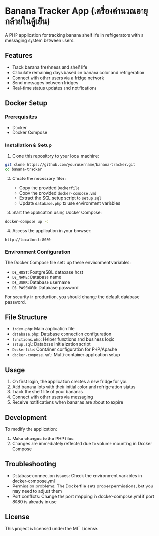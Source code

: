 # Banana Tracker App (เครื่องคำนวณอายุกล้วยในตู้เย็น)

A PHP application for tracking banana shelf life in refrigerators with a messaging system between users.

## Features

- Track banana freshness and shelf life
- Calculate remaining days based on banana color and refrigeration
- Connect with other users via a fridge network
- Send messages between fridges
- Real-time status updates and notifications

## Docker Setup

### Prerequisites

- Docker
- Docker Compose

### Installation & Setup

1. Clone this repository to your local machine:

```bash
git clone https://github.com/yourusername/banana-tracker.git
cd banana-tracker
```

2. Create the necessary files:
   - Copy the provided `Dockerfile`
   - Copy the provided `docker-compose.yml`
   - Extract the SQL setup script to `setup.sql`
   - Update `database.php` to use environment variables

3. Start the application using Docker Compose:

```bash
docker-compose up -d
```

4. Access the application in your browser:

```
http://localhost:8080
```

### Environment Configuration

The Docker Compose file sets up these environment variables:

- `DB_HOST`: PostgreSQL database host
- `DB_NAME`: Database name
- `DB_USER`: Database username
- `DB_PASSWORD`: Database password

For security in production, you should change the default database password.

## File Structure

- `index.php`: Main application file
- `database.php`: Database connection configuration
- `functions.php`: Helper functions and business logic
- `setup.sql`: Database initialization script
- `Dockerfile`: Container configuration for PHP/Apache
- `docker-compose.yml`: Multi-container application setup

## Usage

1. On first login, the application creates a new fridge for you
2. Add banana lots with their initial color and refrigeration status
3. Track the shelf life of your bananas
4. Connect with other users via messaging
5. Receive notifications when bananas are about to expire

## Development

To modify the application:

1. Make changes to the PHP files
2. Changes are immediately reflected due to volume mounting in Docker Compose

## Troubleshooting

- Database connection issues: Check the environment variables in docker-compose.yml
- Permission problems: The Dockerfile sets proper permissions, but you may need to adjust them
- Port conflicts: Change the port mapping in docker-compose.yml if port 8080 is already in use

## License

This project is licensed under the MIT License.
